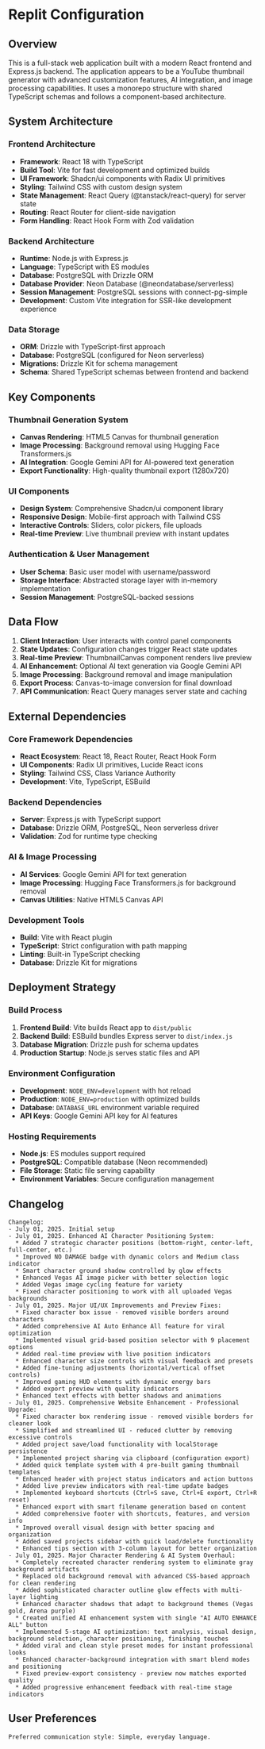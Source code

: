 # Replit Configuration

## Overview

This is a full-stack web application built with a modern React frontend and Express.js backend. The application appears to be a YouTube thumbnail generator with advanced customization features, AI integration, and image processing capabilities. It uses a monorepo structure with shared TypeScript schemas and follows a component-based architecture.

## System Architecture

### Frontend Architecture
- **Framework**: React 18 with TypeScript
- **Build Tool**: Vite for fast development and optimized builds
- **UI Framework**: Shadcn/ui components with Radix UI primitives
- **Styling**: Tailwind CSS with custom design system
- **State Management**: React Query (@tanstack/react-query) for server state
- **Routing**: React Router for client-side navigation
- **Form Handling**: React Hook Form with Zod validation

### Backend Architecture
- **Runtime**: Node.js with Express.js
- **Language**: TypeScript with ES modules
- **Database**: PostgreSQL with Drizzle ORM
- **Database Provider**: Neon Database (@neondatabase/serverless)
- **Session Management**: PostgreSQL sessions with connect-pg-simple
- **Development**: Custom Vite integration for SSR-like development experience

### Data Storage
- **ORM**: Drizzle with TypeScript-first approach
- **Database**: PostgreSQL (configured for Neon serverless)
- **Migrations**: Drizzle Kit for schema management
- **Schema**: Shared TypeScript schemas between frontend and backend

## Key Components

### Thumbnail Generation System
- **Canvas Rendering**: HTML5 Canvas for thumbnail generation
- **Image Processing**: Background removal using Hugging Face Transformers.js
- **AI Integration**: Google Gemini API for AI-powered text generation
- **Export Functionality**: High-quality thumbnail export (1280x720)

### UI Components
- **Design System**: Comprehensive Shadcn/ui component library
- **Responsive Design**: Mobile-first approach with Tailwind CSS
- **Interactive Controls**: Sliders, color pickers, file uploads
- **Real-time Preview**: Live thumbnail preview with instant updates

### Authentication & User Management
- **User Schema**: Basic user model with username/password
- **Storage Interface**: Abstracted storage layer with in-memory implementation
- **Session Management**: PostgreSQL-backed sessions

## Data Flow

1. **Client Interaction**: User interacts with control panel components
2. **State Updates**: Configuration changes trigger React state updates
3. **Real-time Preview**: ThumbnailCanvas component renders live preview
4. **AI Enhancement**: Optional AI text generation via Google Gemini API
5. **Image Processing**: Background removal and image manipulation
6. **Export Process**: Canvas-to-image conversion for final download
7. **API Communication**: React Query manages server state and caching

## External Dependencies

### Core Framework Dependencies
- **React Ecosystem**: React 18, React Router, React Hook Form
- **UI Components**: Radix UI primitives, Lucide React icons
- **Styling**: Tailwind CSS, Class Variance Authority
- **Development**: Vite, TypeScript, ESBuild

### Backend Dependencies
- **Server**: Express.js with TypeScript support
- **Database**: Drizzle ORM, PostgreSQL, Neon serverless driver
- **Validation**: Zod for runtime type checking

### AI & Image Processing
- **AI Services**: Google Gemini API for text generation
- **Image Processing**: Hugging Face Transformers.js for background removal
- **Canvas Utilities**: Native HTML5 Canvas API

### Development Tools
- **Build**: Vite with React plugin
- **TypeScript**: Strict configuration with path mapping
- **Linting**: Built-in TypeScript checking
- **Database**: Drizzle Kit for migrations

## Deployment Strategy

### Build Process
1. **Frontend Build**: Vite builds React app to `dist/public`
2. **Backend Build**: ESBuild bundles Express server to `dist/index.js`
3. **Database Migration**: Drizzle push for schema updates
4. **Production Startup**: Node.js serves static files and API

### Environment Configuration
- **Development**: `NODE_ENV=development` with hot reload
- **Production**: `NODE_ENV=production` with optimized builds
- **Database**: `DATABASE_URL` environment variable required
- **API Keys**: Google Gemini API key for AI features

### Hosting Requirements
- **Node.js**: ES modules support required
- **PostgreSQL**: Compatible database (Neon recommended)
- **File Storage**: Static file serving capability
- **Environment Variables**: Secure configuration management

## Changelog

```
Changelog:
- July 01, 2025. Initial setup
- July 01, 2025. Enhanced AI Character Positioning System:
  * Added 7 strategic character positions (bottom-right, center-left, full-center, etc.)
  * Improved NO DAMAGE badge with dynamic colors and Medium class indicator
  * Smart character ground shadow controlled by glow effects
  * Enhanced Vegas AI image picker with better selection logic
  * Added Vegas image cycling feature for variety
  * Fixed character positioning to work with all uploaded Vegas backgrounds
- July 01, 2025. Major UI/UX Improvements and Preview Fixes:
  * Fixed character box issue - removed visible borders around characters
  * Added comprehensive AI Auto Enhance All feature for viral optimization
  * Implemented visual grid-based position selector with 9 placement options
  * Added real-time preview with live position indicators
  * Enhanced character size controls with visual feedback and presets
  * Added fine-tuning adjustments (horizontal/vertical offset controls)
  * Improved gaming HUD elements with dynamic energy bars
  * Added export preview with quality indicators
  * Enhanced text effects with better shadows and animations
- July 01, 2025. Comprehensive Website Enhancement - Professional Upgrade:
  * Fixed character box rendering issue - removed visible borders for cleaner look
  * Simplified and streamlined UI - reduced clutter by removing excessive controls
  * Added project save/load functionality with localStorage persistence
  * Implemented project sharing via clipboard (configuration export)
  * Added quick template system with 4 pre-built gaming thumbnail templates
  * Enhanced header with project status indicators and action buttons
  * Added live preview indicators with real-time update badges
  * Implemented keyboard shortcuts (Ctrl+S save, Ctrl+E export, Ctrl+R reset)
  * Enhanced export with smart filename generation based on content
  * Added comprehensive footer with shortcuts, features, and version info
  * Improved overall visual design with better spacing and organization
  * Added saved projects sidebar with quick load/delete functionality
  * Enhanced tips section with 3-column layout for better organization
- July 01, 2025. Major Character Rendering & AI System Overhaul:
  * Completely recreated character rendering system to eliminate gray background artifacts
  * Replaced old background removal with advanced CSS-based approach for clean rendering
  * Added sophisticated character outline glow effects with multi-layer lighting
  * Enhanced character shadows that adapt to background themes (Vegas gold, Arena purple)
  * Created unified AI enhancement system with single "AI AUTO ENHANCE ALL" button
  * Implemented 5-stage AI optimization: text analysis, visual design, background selection, character positioning, finishing touches
  * Added viral and clean style preset modes for instant professional looks
  * Enhanced character-background integration with smart blend modes and positioning
  * Fixed preview-export consistency - preview now matches exported quality
  * Added progressive enhancement feedback with real-time stage indicators
```

## User Preferences

```
Preferred communication style: Simple, everyday language.
```
